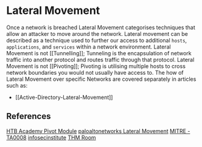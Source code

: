 # Lateral Movement

Once a network is breached Lateral Movement categorises techniques that allow an attacker to move around the network. Lateral movement can be described as a technique used to further our access to additional `hosts`, `applications`, and `services` within a network environment. Lateral Movement is not [[Tunnelling]]; Tunneling is the encapsulation of network traffic into another protocol and routes traffic through that protocol. Lateral Movement is not [[Pivoting]];  Pivoting is utilising multiple hosts to cross network boundaries you would not usually have access to. The how of Lateral Movement over specific Networks are covered separately in articles such as: 
- [[Active-Directory-Lateral-Movement]]

## References

[HTB Academy Pivot Module](https://academy.hackthebox.com/)
[paloaltonetworks Lateral Movement](https://www.paloaltonetworks.com/cyberpedia/what-is-lateral-movement)
[MITRE - TA0008](https://attack.mitre.org/tactics/TA0008/)
[infosecinstitute](https://resources.infosecinstitute.com/topic/ethical-hacking-lateral-movement-techniques/)
[THM Room](https://tryhackme.com/room/lateralmovementandpivoting)